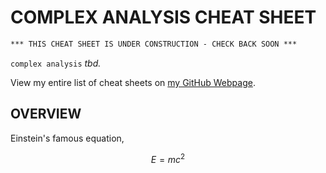 # COMPLEX ANALYSIS CHEAT SHEET

```txt
*** THIS CHEAT SHEET IS UNDER CONSTRUCTION - CHECK BACK SOON ***
```

`complex analysis` _tbd._

View my entire list of cheat sheets on
[my GitHub Webpage](https://jeffdecola.github.io/my-cheat-sheets/).

## OVERVIEW

Einstein's famous equation,

$$
E=mc^2
$$
